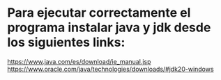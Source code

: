# Para ejecutar correctamente el programa instalar java y jdk desde los siguientes links:
https://www.java.com/es/download/ie_manual.jsp
https://www.oracle.com/java/technologies/downloads/#jdk20-windows
